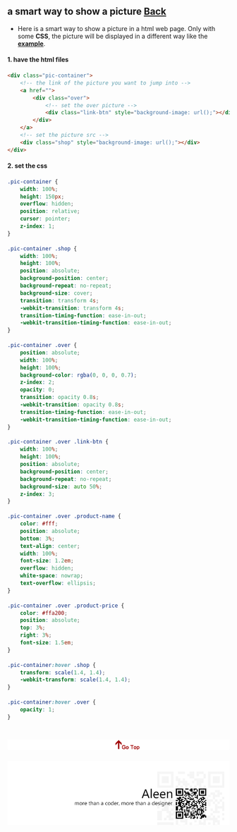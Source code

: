 ## a smart way to show a picture [Back](./qa.md)

- Here is a smart way to show a picture in a html web page. Only with some **CSS**, the picture will be displayed in a different way like the [**example**]().

#### 1. have the html files

```html
<div class="pic-container">
    <!-- the link of the picture you want to jump into -->
    <a href="">
        <div class="over">
            <!-- set the over picture -->
            <div class="link-btn" style="background-image: url();"></div>
        </div>
    </a>
    <!-- set the picture src -->
    <div class="shop" style="background-image: url();"></div>
</div>
```

#### 2. set the css

```css
.pic-container {
    width: 100%;
    height: 150px;
    overflow: hidden;
    position: relative;
    cursor: pointer;
    z-index: 1;
}

.pic-container .shop {
    width: 100%;
    height: 100%;
    position: absolute;
    background-position: center;
    background-repeat: no-repeat;
    background-size: cover;
    transition: transform 4s;
    -webkit-transition: transform 4s;
    transition-timing-function: ease-in-out;
    -webkit-transition-timing-function: ease-in-out;
}

.pic-container .over {
    position: absolute;
    width: 100%;
    height: 100%;
    background-color: rgba(0, 0, 0, 0.7);
    z-index: 2;
    opacity: 0;
    transition: opacity 0.8s;
    -webkit-transition: opacity 0.8s;
    transition-timing-function: ease-in-out;
    -webkit-transition-timing-function: ease-in-out;
}

.pic-container .over .link-btn {
    width: 100%;
    height: 100%;
    position: absolute;
    background-position: center;
    background-repeat: no-repeat;
    background-size: auto 50%;
    z-index: 3;
}

.pic-container .over .product-name {
    color: #fff;
    position: absolute;
    bottom: 3%;
    text-align: center;
    width: 100%;
    font-size: 1.2em;
    overflow: hidden;
    white-space: nowrap;
    text-overflow: ellipsis;
}

.pic-container .over .product-price {
    color: #ffa200;
    position: absolute;
    top: 3%;
    right: 3%;
    font-size: 1.5em;
}

.pic-container:hover .shop {
    transform: scale(1.4, 1.4);
    -webkit-transform: scale(1.4, 1.4);
}

.pic-container:hover .over {
    opacity: 1;
}
```

<a href="#" style="left:200px;"><img src="./../pic/gotop.png"></a>
=====
<a href="http://aleen42.github.io/" target="_blank" ><img src="./../pic/tail.gif"></a>
